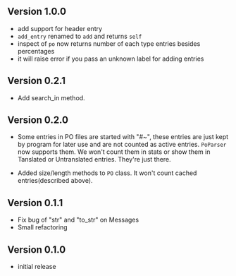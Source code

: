 ## Version 1.0.0

* add support for header entry
* `add_entry` renamed to `add` and returns `self`
* inspect of `po` now returns number of each type entries besides percentages
* it will raise error if you pass an unknown label for adding entries

## Version 0.2.1

* Add search_in method.

## Version 0.2.0

* Some entries in PO files are started with "#~", these entries are just kept by program for later use and are not counted as active entries. `PoParser` now supports them. We won't count them in stats or show them in Tanslated or Untranslated entries. They're just there.

* Added size/length methods to `PO` class. It won't count cached entries(described above).

## Version 0.1.1

* Fix bug of "str" and "to_str" on Messages
* Small refactoring

## Version 0.1.0

* initial release


